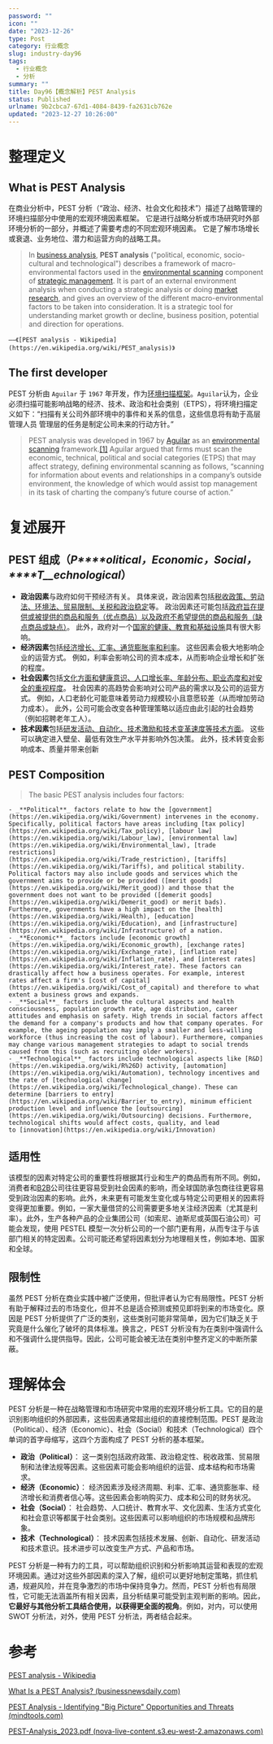 ```yaml
---
password: ""
icon: ""
date: "2023-12-26"
type: Post
category: 行业概念
slug: industry-day96
tags:
  - 行业概念
  - 分析
summary: ""
title: Day96【概念解析】PEST Analysis
status: Published
urlname: 9b2cbca7-67d1-4084-8439-fa2631cb762e
updated: "2023-12-27 10:26:00"
---
```


# 整理定义

## What is PEST Analysis

在商业分析中，PEST 分析（“政治、经济、社会文化和技术”）描述了战略管理的环境扫描部分中使用的宏观环境因素框架。 它是进行战略分析或市场研究时外部环境分析的一部分，并概述了需要考虑的不同宏观环境因素。 它是了解市场增长或衰退、业务地位、潜力和运营方向的战略工具。

> In [business analysis](https://en.wikipedia.org/wiki/Business_analysis), **PEST analysis** ("political, economic, socio-cultural and technological") describes a framework of macro-environmental factors used in the [environmental scanning](https://en.wikipedia.org/wiki/Environmental_scanning) component of [strategic management](https://en.wikipedia.org/wiki/Strategic_management). It is part of an external environment analysis when conducting a strategic analysis or doing [market research](https://en.wikipedia.org/wiki/Market_research), and gives an overview of the different macro-environmental factors to be taken into consideration. It is a strategic tool for understanding market growth or decline, business position, potential and direction for operations.

    ——《[PEST analysis - Wikipedia](https://en.wikipedia.org/wiki/PEST_analysis)》

## The first developer

PEST 分析由 `Aguilar` 于 `1967` 年开发，作为<u>环境扫描框架</u>。`Aguilar`认为，企业必须扫描可能影响战略的经济、技术、政治和社会类别（ETPS），将环境扫描定义如下：“扫描有关公司外部环境中的事件和关系的信息，这些信息将有助于高层管理人员 管理层的任务是制定公司未来的行动方针。”

> PEST analysis was developed in 1967 by [Aguilar](https://en.wikipedia.org/wiki/Francis_J._Aguilar) as an [environmental scanning](https://en.wikipedia.org/wiki/Environmental_scanning) framework.[[1]](https://en.wikipedia.org/wiki/PEST_analysis#cite_note-:0-1) Aguilar argued that firms must scan the economic, technical, political and social categories (ETPS) that may affect strategy, defining environmental scanning as follows, “scanning for information about events and relationships in a company’s outside environment, the knowledge of which would assist top management in its task of charting the company’s future course of action.”

# 复述展开

## PEST 组成（_**P******olitical，******E******conomic，******S******ocial，******T**\_\_**echnological**_）

- **政治因素**与政府如何干预经济有关。 具体来说，政治因素包括<u>税收政策、劳动法、环境法、贸易限制、关税和政治稳定</u>等。 政治因素还可能包括<u>政府旨在提供或被提供的商品和服务（优点商品）以及政府不希望提供的商品和服务（缺点商品或缺点）</u>。 此外，政府对一个<u>国家的健康、教育和基础设施</u>具有很大影响。
- **经济因素**包括<u>经济增长、汇率、通货膨胀率和利率</u>。 这些因素会极大地影响企业的运营方式。 例如，利率会影响公司的资本成本，从而影响企业增长和扩张的程度。
- **社会因素**包括<u>文化方面和健康意识、人口增长率、年龄分布、职业态度和对安全的重视程度</u>。 社会因素的高趋势会影响对公司产品的需求以及公司的运营方式。 例如，人口老龄化可能意味着劳动力规模较小且意愿较差（从而增加劳动力成本）。 此外，公司可能会改变各种管理策略以适应由此引起的社会趋势（例如招聘老年工人）。
- **技术因素**包括<u>研发活动、自动化、技术激励和技术变革速度等技术方面</u>。 这些可以确定进入壁垒、最低有效生产水平并影响外包决策。 此外，技术转变会影响成本、质量并带来创新

## PEST Composition

> The basic PEST analysis includes four factors:

    - _**Political**_ factors relate to how the [government](https://en.wikipedia.org/wiki/Government) intervenes in the economy. Specifically, political factors have areas including [tax policy](https://en.wikipedia.org/wiki/Tax_policy), [labour law](https://en.wikipedia.org/wiki/Labour_law), [environmental law](https://en.wikipedia.org/wiki/Environmental_law), [trade restrictions](https://en.wikipedia.org/wiki/Trade_restriction), [tariffs](https://en.wikipedia.org/wiki/Tariffs), and political stability. Political factors may also include goods and services which the government aims to provide or be provided ([merit goods](https://en.wikipedia.org/wiki/Merit_good)) and those that the government does not want to be provided ([demerit goods](https://en.wikipedia.org/wiki/Demerit_good) or merit bads). Furthermore, governments have a high impact on the [health](https://en.wikipedia.org/wiki/Health), [education](https://en.wikipedia.org/wiki/Education), and [infrastructure](https://en.wikipedia.org/wiki/Infrastructure) of a nation.
    - _**Economic**_ factors include [economic growth](https://en.wikipedia.org/wiki/Economic_growth), [exchange rates](https://en.wikipedia.org/wiki/Exchange_rate), [inflation rate](https://en.wikipedia.org/wiki/Inflation_rate), and [interest rates](https://en.wikipedia.org/wiki/Interest_rate). These factors can drastically affect how a business operates. For example, interest rates affect a firm's [cost of capital](https://en.wikipedia.org/wiki/Cost_of_capital) and therefore to what extent a business grows and expands.
    - _**Social**_ factors include the cultural aspects and health consciousness, population growth rate, age distribution, career attitudes and emphasis on safety. High trends in social factors affect the demand for a company's products and how that company operates. For example, the ageing population may imply a smaller and less-willing workforce (thus increasing the cost of labour). Furthermore, companies may change various management strategies to adapt to social trends caused from this (such as recruiting older workers).
    - _**Technological**_ factors include technological aspects like [R&D](https://en.wikipedia.org/wiki/R%26D) activity, [automation](https://en.wikipedia.org/wiki/Automation), technology incentives and the rate of [technological change](https://en.wikipedia.org/wiki/Technological_change). These can determine [barriers to entry](https://en.wikipedia.org/wiki/Barrier_to_entry), minimum efficient production level and influence the [outsourcing](https://en.wikipedia.org/wiki/Outsourcing) decisions. Furthermore, technological shifts would affect costs, quality, and lead to [innovation](https://en.wikipedia.org/wiki/Innovation)

## 适用性

该模型的因素对特定公司的重要性将根据其行业和生产的商品而有所不同。例如，消费者和[B2B](https://en.wikipedia.org/wiki/Business-to-business)公司往往更容易受到社会因素的影响，而全球国防承包商往往更容易受到政治因素的影响。此外，未来更有可能发生变化或与特定公司更相关的因素将变得更加重要。例如，一家大量借贷的公司需要更多地关注经济因素（尤其是利率）。此外，生产各种产品的企业集团公司（如索尼、迪斯尼或英国石油公司）可能会发现，使用 PESTEL 模型一次分析公司的一个部门更有用，从而专注于与该部门相关的特定因素。公司可能还希望将因素划分为地理相关性，例如本地、国家和全球。

## 限制性

虽然 PEST 分析在商业实践中被广泛使用，但批评者认为它有局限性。PEST 分析有助于解释过去的市场变化，但并不总是适合预测或预见即将到来的市场变化。原因是 PEST 分析提供了广泛的类别，这些类别可能非常简单，因为它们缺乏关于究竟是什么催化了破坏的具体标准。换言之，PEST 分析没有为在类别中强调什么和不强调什么提供指导。因此，公司可能会被无法在类别中整齐定义的中断所蒙蔽。

# 理解体会

PEST 分析是一种在战略管理和市场研究中常用的宏观环境分析工具。它的目的是识别影响组织的外部因素，这些因素通常超出组织的直接控制范围。PEST 是政治（Political）、经济（Economic）、社会（Social）和技术（Technological）四个单词的首字母缩写，这四个方面构成了 PEST 分析的基本框架。

- **政治（Political）**：
  这一类别包括政府政策、政治稳定性、税收政策、贸易限制和法律法规等因素。这些因素可能会影响组织的运营、成本结构和市场需求。
- **经济（Economic）**：
  经济因素涉及经济周期、利率、汇率、通货膨胀率、经济增长和消费者信心等。这些因素会影响购买力、成本和公司的财务状况。
- **社会（Social）**：
  社会趋势、人口统计、教育水平、文化因素、生活方式变化和社会意识等都属于社会类别。这些因素可以影响组织的市场规模和品牌形象。
- **技术（Technological）**：
  技术因素包括技术发展、创新、自动化、研发活动和技术意识。技术进步可以改变生产方式、产品和市场。

PEST 分析是一种有力的工具，可以帮助组织识别和分析影响其运营和表现的宏观环境因素。通过对这些外部因素的深入了解，组织可以更好地制定策略，抓住机遇，规避风险，并在竞争激烈的市场中保持竞争力。然而，PEST 分析也有局限性，它可能无法涵盖所有相关因素，且分析结果可能受到主观判断的影响。因此，**它最好与其他分析工具结合使用，以获得更全面的视角**。例如，对内，可以使用 SWOT 分析法，对外，使用 PEST 分析法，两者结合起来。

# 参考

[PEST analysis - Wikipedia](https://en.wikipedia.org/wiki/PEST_analysis)

[What Is a PEST Analysis? (businessnewsdaily.com)](https://www.businessnewsdaily.com/5512-pest-analysis-definition-examples-template.html)

[PEST Analysis - Identifying "Big Picture" Opportunities and Threats (mindtools.com)](https://www.mindtools.com/aqa3q37/pest-analysis)

[PEST-Analysis_2023.pdf (nova-live-content.s3.eu-west-2.amazonaws.com)](https://nova-live-content.s3.eu-west-2.amazonaws.com/public/content-downloadable/PEST-Analysis_2023.pdf)
